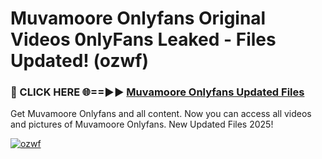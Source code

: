 # Muvamoore Onlyfans Original Videos 0nlyFans Leaked - Files Updated! (ozwf)

<h3>🔴 CLICK HERE 🌐==►► <a href="https://tinyurl.com/ehrbuxhb" rel="nofollow">Muvamoore Onlyfans Updated Files</a></h3>

Get Muvamoore Onlyfans and all content. Now you can access all videos and pictures of Muvamoore Onlyfans. New Updated Files 2025!

[![ozwf](https://i.imgur.com/lVYEuWS.gif)](https://tinyurl.com/ehrbuxhb)
